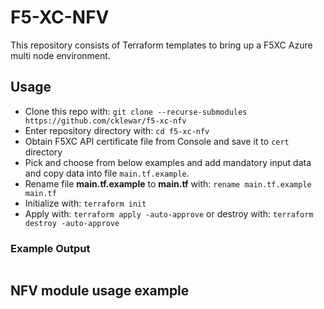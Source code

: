 # F5-XC-NFV

This repository consists of Terraform templates to bring up a F5XC Azure multi node environment.

## Usage

- Clone this repo with: `git clone --recurse-submodules https://github.com/cklewar/f5-xc-nfv`
- Enter repository directory with: `cd f5-xc-nfv`
- Obtain F5XC API certificate file from Console and save it to `cert` directory
- Pick and choose from below examples and add mandatory input data and copy data into file `main.tf.example`.
- Rename file __main.tf.example__ to __main.tf__ with: `rename main.tf.example main.tf`
- Initialize with: `terraform init`
- Apply with: `terraform apply -auto-approve` or destroy with: `terraform destroy -auto-approve`

### Example Output

```bash

```

## NFV module usage example

````hcl

````